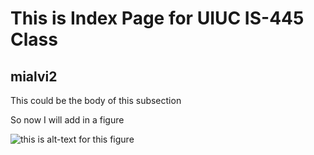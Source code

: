 # This is Index Page for UIUC IS-445 Class

## mialvi2

This could be the body of this subsection 

So now I will add in a figure

![this is alt-text for this figure](https://uiuc-ischool-dataviz.github.io/spring2019online/week04/data/littleCorgiInHat.png)
